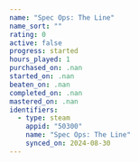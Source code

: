 ```yaml
---
name: "Spec Ops: The Line"
name_sort: ""
rating: 0
active: false
progress: started
hours_played: 1
purchased_on: .nan
started_on: .nan
beaten_on: .nan
completed_on: .nan
mastered_on: .nan
identifiers:
  - type: steam
    appid: "50300"
    name: "Spec Ops: The Line"
    synced_on: 2024-08-30
---
```

